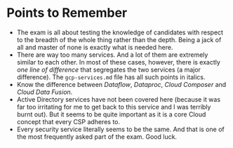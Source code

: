 # Points to Remember

- The exam is all about testing the knowledge of candidates with respect to the breadth of the whole thing rather than the depth. Being a jack of all and master of none is exactly what is needed here.
- There are way too many services. And a lot of them are extremely similar to each other. In most of these cases, however, there is exactly *one line of difference* that segregates the two services (a major difference). The `gcp-services.md` file has all such points in italics.
- Know the difference between *Dataflow*, *Dataproc*, *Cloud Composer* and *Cloud Data Fusion*.
- Active Directory services have not been covered here (because it was far too irritating for me to get back to this service and I was terribly burnt out). But it seems to be quite important as it is a core Cloud concept that every CSP adheres to.
- Every security service literally seems to be the same. And that is one of the most frequently asked part of the exam. Good luck.